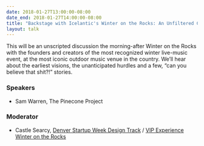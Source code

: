 ```yaml
---
date: 2018-01-27T13:00:00-08:00
date_end: 2018-01-27T14:00:00-08:00
title: "Backstage with Icelantic's Winter on the Rocks: An Unfiltered Conversation with the Creators"
layout: talk
---
```


This will be an unscripted discussion the morning-after Winter on the Rocks with the founders and creators of the most recognized winter live-music event, at the most iconic outdoor music venue in the country. We’ll hear about the earliest visions, the unanticipated hurdles and a few, “can you believe that shit?!” stories.

### Speakers
- Sam Warren, The Pinecone Project

### Moderator
- Castle Searcy, [Denver Startup Week Design Track](https://www.denverstartupweek.org/) / [VIP Experience Winter on the Rocks](https://www.icelanticskis.com/pages/road-to-the-rocks)
